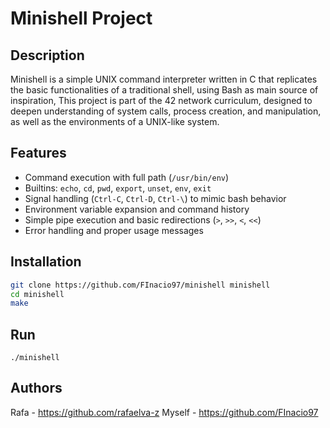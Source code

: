 # Minishell Project

## Description

Minishell is a simple UNIX command interpreter written in C that replicates the basic functionalities of a traditional shell, using Bash as main source of inspiration, This project is part of the 42 network curriculum, designed to deepen understanding of system calls, process creation, and manipulation, as well as the environments of a UNIX-like system.

## Features

- Command execution with full path (`/usr/bin/env`)
- Builtins: `echo`, `cd`, `pwd`, `export`, `unset`, `env`, `exit`
- Signal handling (`Ctrl-C`, `Ctrl-D`, `Ctrl-\`) to mimic bash behavior
- Environment variable expansion and command history
- Simple pipe execution and basic redirections (`>`, `>>`, `<`, `<<`)
- Error handling and proper usage messages

## Installation

```bash
git clone https://github.com/FInacio97/minishell minishell
cd minishell
make
```
## Run
```
./minishell
```
## Authors

Rafa - https://github.com/rafaelva-z
Myself - https://github.com/FInacio97
